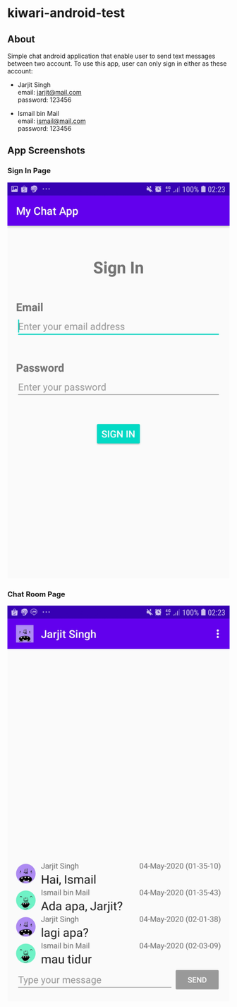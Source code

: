 # kiwari-android-test
## About
Simple chat android application that enable user to send text messages between two account. To use this app, user can only sign in either as these account:

- Jarjit Singh</br>
email: jarjit@mail.com</br>
password: 123456

- Ismail bin Mail</br>
email: ismail@mail.com</br>
password: 123456

## App Screenshots
### Sign In Page
![image](screenshot/signin.jpg)
### Chat Room Page
![image](screenshot/chatroom.jpg)
